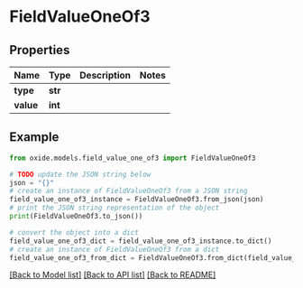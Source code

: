 # FieldValueOneOf3


## Properties

Name | Type | Description | Notes
------------ | ------------- | ------------- | -------------
**type** | **str** |  | 
**value** | **int** |  | 

## Example

```python
from oxide.models.field_value_one_of3 import FieldValueOneOf3

# TODO update the JSON string below
json = "{}"
# create an instance of FieldValueOneOf3 from a JSON string
field_value_one_of3_instance = FieldValueOneOf3.from_json(json)
# print the JSON string representation of the object
print(FieldValueOneOf3.to_json())

# convert the object into a dict
field_value_one_of3_dict = field_value_one_of3_instance.to_dict()
# create an instance of FieldValueOneOf3 from a dict
field_value_one_of3_from_dict = FieldValueOneOf3.from_dict(field_value_one_of3_dict)
```
[[Back to Model list]](../README.md#documentation-for-models) [[Back to API list]](../README.md#documentation-for-api-endpoints) [[Back to README]](../README.md)


